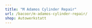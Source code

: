 ```yaml
---
title: "M Adamos Cylinder Repair"
url: /bacoor/m-adamos-cylinder-repair/
shop: Autowerkstatt
---
```

